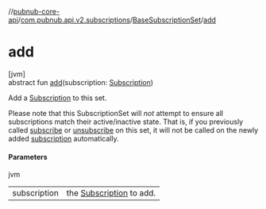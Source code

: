 //[pubnub-core-api](../../../index.md)/[com.pubnub.api.v2.subscriptions](../index.md)/[BaseSubscriptionSet](index.md)/[add](add.md)

# add

[jvm]\
abstract fun [add](add.md)(subscription: [Subscription](index.md))

Add a [Subscription](index.md) to this set.

Please note that this SubscriptionSet will *not* attempt to ensure all subscriptions match their active/inactive state. That is, if you previously called [subscribe](../../../../../pubnub-core/pubnub-core-api/com.pubnub.api.v2.subscriptions/-base-subscription-set/subscribe.md) or [unsubscribe](../../../../../pubnub-core/pubnub-core-api/com.pubnub.api.v2.subscriptions/-base-subscription-set/unsubscribe.md) on this set, it will not be called on the newly added [subscription](add.md) automatically.

#### Parameters

jvm

| | |
|---|---|
| subscription | the [Subscription](index.md) to add. |
